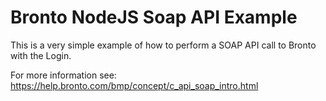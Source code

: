 Bronto NodeJS Soap API Example
===========================

This is a very simple example of how to perform a SOAP API call to Bronto with the Login.

For more information see: https://help.bronto.com/bmp/concept/c_api_soap_intro.html
